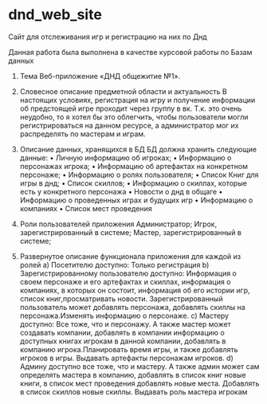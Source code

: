 # dnd_web_site
Сайт для отслеживания игр и регистрацию на них по Днд

Данная работа была выполнена в качестве курсовой работы по Базам данных

1.	Тема
Веб-приложение «ДНД общежитие №1».
2.	Словесное описание предметной области и актуальность
В настоящих условиях, регистрация на игру и получение информации об предстоящей игре проходит через группу в вк.
Т.к. это очень неудобно, то я хотел бы это облегчить, чтобы пользователи могли регистрироваться на данном ресурсе,
а администратор мог их распределять по мастерам и играм.
  4.	Описание данных, хранящихся в БД
БД должна хранить следующие данные:
•	Личную информацию об игроках;
•	Информацию о персонажах игрока;
•	Информацию об артефактах на конкретном персонаже;
•	Информацию о ролях пользователя;
•	Список Книг для игры в днд;
•	Список скиллов;
•	Информацию о скиллах, которые есть у конкретного персонажа
•	Новости о днд в общаге
•	Информацию о проведенных играх и будущих игр
•	Информацию о компаниях
•	Список мест проведения

5.	Роли пользователей приложения
Администратор;
Игрок, зарегистрированный в системе;
Мастер, зарегистрированный в системе; 
6.	Развернутое описание функционала приложения для каждой из ролей
a)	Посетителю доступно:
Только регистрация
b)	Зарегистрированному пользователю доступно:
Информация о своем персонаже и его артефактах и скиллах, информация о компаниях, в которых он состоит, информация
об его истории игр, список книг,просматривать новости. Зарегистрированный пользователь может добавлять персонажа,
добавлять скиллы на персонажа.Изменять информацию о персонаже. 
c)	Мастеру доступно:
Все тоже, что и персонажу. А также мастер может создавать компании, добавлять в компании информацию о доступных книгах игрокам
в данной компании, добавлять в компанию игрока.Планировать время игры, и также добавлять игроков в игры.
Выдавать артефакты персонажам игроков.
d)	Админу доступно все тоже, что и мастеру. А также админ может сам определять мастера в компанию, добавлять в список книг новые
книги, в список мест проведения добавлять новые места. Добавлять в список скиллов новые скиллы. Выдавать роль мастера игрокам
